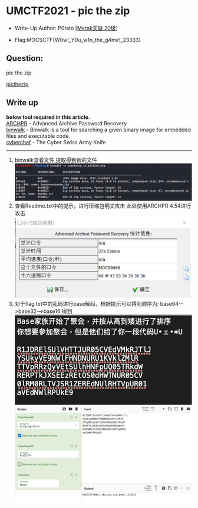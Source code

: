 # UMCTF2021 - pic the zip

- Write-Up Author: P0tato \[[Merak天璇 20级](https://we.buptmerak.cn/)\]

- Flag:MOCSCTF{W0w!_Y0u_w1n_the_g4me!_23333}

## **Question:**
pic the zip

[picthezip](./picthezip.zip)

## Write up
**below tool required in this article.**  
[ARCHPR](https://www.elcomsoft.com/archpr.html) - Advanced Archive Password Recovery  
[binwalk](https://tools.kali.org/forensics/binwalk) - Binwalk is a tool for searching a given binary image for embedded files and executable code.  
[cyberchef](https://gchq.github.io/CyberChef/) - The Cyber Swiss Army Knife  

---

1. binwalk查看文件,提取得到新的文件
![img](./img/1.png)  
2. 查看Readme.txt中的提示，进行压缩包明文攻击
此处使用ARCHPR 4.54进行攻击
![img](./img/2.png) 
3. 对于flag.txt中的乱码进行base解码，根据提示可以得到顺序为: base64-->base32-->base16 得到
![img](./img/3.png)  
![img](./img/4.png)